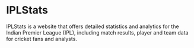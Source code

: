 # IPLStats
IPLStats is a website that offers detailed statistics and analytics for the Indian Premier League (IPL), including match results, player and team data for cricket fans and analysts.
